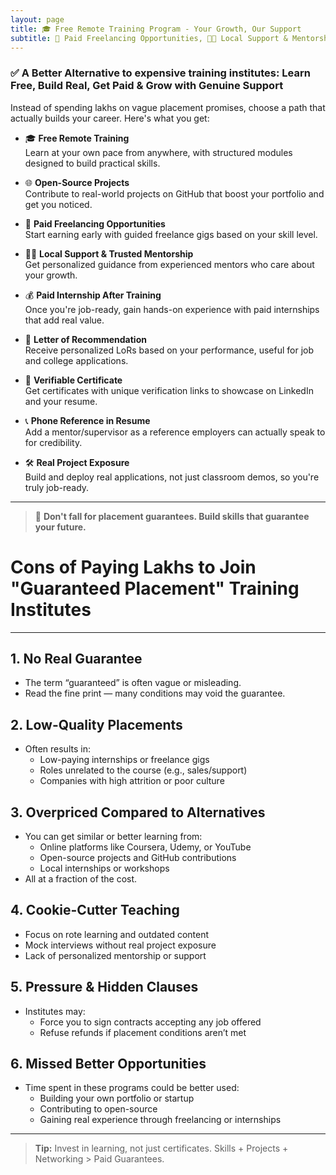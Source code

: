 ```yaml
---
layout: page
title: 🎓 Free Remote Training Program - Your Growth, Our Support
subtitle: 💼 Paid Freelancing Opportunities, 🧑‍🏫 Local Support & Mentorship, 💰 Paid Internship After Training, 📄 Letter of Recommendation, 📜 Verifiable Certificate, 📞 Phone Reference in Resume, 🛠️ Real Project Exposure, 🌐 Open-Source Verified Projects
---
```

### ✅ A Better Alternative to expensive training institutes: Learn Free, Build Real, Get Paid & Grow with Genuine Support

Instead of spending lakhs on vague placement promises, choose a path that actually builds your career. Here's what you get:

- 🎓 **Free Remote Training**  
  Learn at your own pace from anywhere, with structured modules designed to build practical skills.

- 🌐 **Open-Source Projects**  
  Contribute to real-world projects on GitHub that boost your portfolio and get you noticed.

- 💼 **Paid Freelancing Opportunities**  
  Start earning early with guided freelance gigs based on your skill level.

- 🧑‍🏫 **Local Support & Trusted Mentorship**  
  Get personalized guidance from experienced mentors who care about your growth.

- 💰 **Paid Internship After Training**  
  Once you're job-ready, gain hands-on experience with paid internships that add real value.

- 📄 **Letter of Recommendation**  
  Receive personalized LoRs based on your performance, useful for job and college applications.

- 📜 **Verifiable Certificate**  
  Get certificates with unique verification links to showcase on LinkedIn and your resume.

- 📞 **Phone Reference in Resume**  
  Add a mentor/supervisor as a reference employers can actually speak to for credibility.

- 🛠️ **Real Project Exposure**  
  Build and deploy real applications, not just classroom demos, so you're truly job-ready.

---

> 🎯 **Don't fall for placement guarantees. Build skills that guarantee your future.**

# Cons of Paying Lakhs to Join "Guaranteed Placement" Training Institutes

---

## 1. **No Real Guarantee**
- The term “guaranteed” is often vague or misleading.
- Read the fine print — many conditions may void the guarantee.

## 2. **Low-Quality Placements**
- Often results in:
  - Low-paying internships or freelance gigs
  - Roles unrelated to the course (e.g., sales/support)
  - Companies with high attrition or poor culture

## 3. **Overpriced Compared to Alternatives**
- You can get similar or better learning from:
  - Online platforms like Coursera, Udemy, or YouTube
  - Open-source projects and GitHub contributions
  - Local internships or workshops
- All at a fraction of the cost.

## 4. **Cookie-Cutter Teaching**
- Focus on rote learning and outdated content
- Mock interviews without real project exposure
- Lack of personalized mentorship or support

## 5. **Pressure & Hidden Clauses**
- Institutes may:
  - Force you to sign contracts accepting any job offered
  - Refuse refunds if placement conditions aren’t met

## 6. **Missed Better Opportunities**
- Time spent in these programs could be better used:
  - Building your own portfolio or startup
  - Contributing to open-source
  - Gaining real experience through freelancing or internships

---

> **Tip:** Invest in learning, not just certificates. Skills + Projects + Networking > Paid Guarantees.
